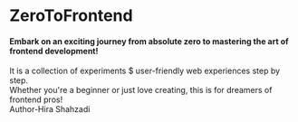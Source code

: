 # ZeroToFrontend
<mark><h4>Embark on an exciting journey from absolute zero to mastering the art of frontend development!</h4></mark>
It is a collection of experiments $ user-friendly web experiences step by step.
<br>
Whether you're a beginner or just love creating, this is for dreamers of frontend pros!
<br>
Author-Hira Shahzadi
